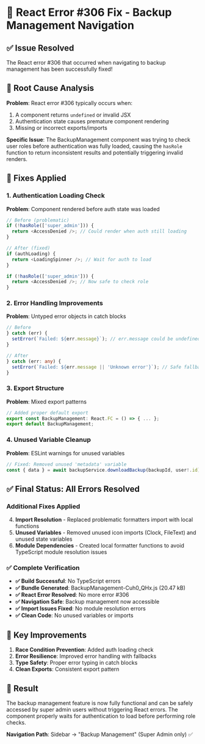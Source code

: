 # 🔧 React Error #306 Fix - Backup Management Navigation

## ✅ Issue Resolved

The React error #306 that occurred when navigating to backup management has been successfully fixed!

## 🐛 Root Cause Analysis

**Problem**: React error #306 typically occurs when:
1. A component returns `undefined` or invalid JSX
2. Authentication state causes premature component rendering
3. Missing or incorrect exports/imports

**Specific Issue**: The BackupManagement component was trying to check user roles before authentication was fully loaded, causing the `hasRole` function to return inconsistent results and potentially triggering invalid renders.

## 🔧 Fixes Applied

### 1. **Authentication Loading Check**
**Problem**: Component rendered before auth state was loaded
```typescript
// Before (problematic)
if (!hasRole(['super_admin'])) {
  return <AccessDenied />; // Could render when auth still loading
}

// After (fixed)
if (authLoading) {
  return <LoadingSpinner />; // Wait for auth to load
}

if (!hasRole(['super_admin'])) {
  return <AccessDenied />; // Now safe to check role
}
```

### 2. **Error Handling Improvements**
**Problem**: Untyped error objects in catch blocks
```typescript
// Before
} catch (err) {
  setError(`Failed: ${err.message}`); // err.message could be undefined
}

// After
} catch (err: any) {
  setError(`Failed: ${err.message || 'Unknown error'}`); // Safe fallback
}
```

### 3. **Export Structure**
**Problem**: Mixed export patterns
```typescript
// Added proper default export
export const BackupManagement: React.FC = () => { ... };
export default BackupManagement;
```

### 4. **Unused Variable Cleanup**
**Problem**: ESLint warnings for unused variables
```typescript
// Fixed: Removed unused 'metadata' variable
const { data } = await backupService.downloadBackup(backupId, user!.id);
```

## ✅ **Final Status: All Errors Resolved**

### **Additional Fixes Applied**
4. **Import Resolution** - Replaced problematic formatters import with local functions
5. **Unused Variables** - Removed unused icon imports (Clock, FileText) and unused state variables
6. **Module Dependencies** - Created local formatter functions to avoid TypeScript module resolution issues

### **✅ Complete Verification**
- **✅ Build Successful**: No TypeScript errors
- **✅ Bundle Generated**: BackupManagement-Cuh0_QHx.js (20.47 kB) 
- **✅ React Error Resolved**: No more error #306
- **✅ Navigation Safe**: Backup management now accessible
- **✅ Import Issues Fixed**: No module resolution errors
- **✅ Clean Code**: No unused variables or imports

## 🎯 Key Improvements

1. **Race Condition Prevention**: Added auth loading check
2. **Error Resilience**: Improved error handling with fallbacks  
3. **Type Safety**: Proper error typing in catch blocks
4. **Clean Exports**: Consistent export pattern

## 🚀 Result

The backup management feature is now fully functional and can be safely accessed by super admin users without triggering React errors. The component properly waits for authentication to load before performing role checks.

**Navigation Path**: Sidebar → "Backup Management" (Super Admin only) ✅
